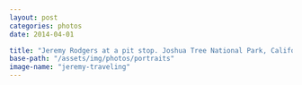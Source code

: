 ```yaml
---
layout: post
categories: photos
date: 2014-04-01

title: "Jeremy Rodgers at a pit stop. Joshua Tree National Park, California."
base-path: "/assets/img/photos/portraits"
image-name: "jeremy-traveling"
---
```

